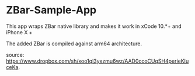 # ZBar-Sample-App
This app wraps ZBar native library and makes it work in xCode 10.*+ and iPhone X +

The added ZBar is compiled against arm64 architecture.

source: https://www.dropbox.com/sh/xoo1ql3yxzmu6wz/AAD0ccoCUqSH4perieKIuceKa.
